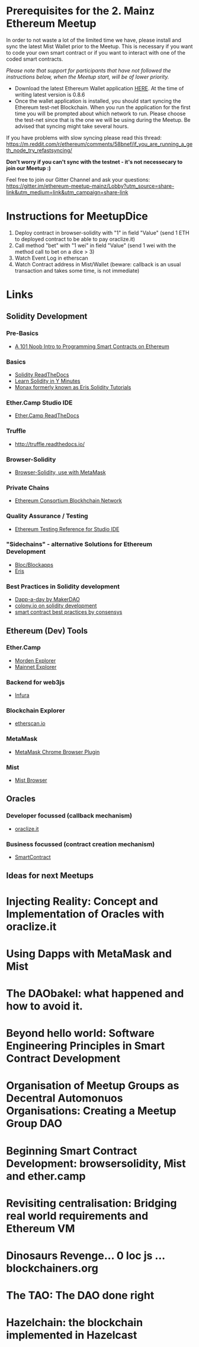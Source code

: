 # Prerequisites for the 2. Mainz Ethereum Meetup

In order to not waste a lot of the limited time we have, please install and sync the latest Mist Wallet prior to the Meetup.
This is necessary if you want to code your own smart contract or if you want to interact with one of the coded smart contracts.

<i>Please note that support for participants that have not followed the instructions below, when the Meetup start, will be of lower priority.</i>

- Download the latest Ethereum Wallet application [HERE](https://github.com/ethereum/mist/releases). At the time of writing latest version is 0.8.6
- Once the wallet application is installed, you should start syncing the Ethereum test-net Blockchain. When you run the application for the first time you will be prompted about which network to run. Please choose the test-net since that is the one we will be using during the Meetup. Be advised that syncing might take several hours.

If you have problems with slow syncing please read this thread: https://m.reddit.com/r/ethereum/comments/58bnef/if_you_are_running_a_geth_node_try_refastsyncing/

<b>Don't worry if you can't sync with the testnet - it's not necessecary to join our Meetup :)</b>

Feel free to join our Gitter Channel and ask your questions:
https://gitter.im/ethereum-meetup-mainz/Lobby?utm_source=share-link&utm_medium=link&utm_campaign=share-link

# Instructions for MeetupDice

1. Deploy contract in browser-solidity with "1" in field "Value" (send 1 ETH to deployed contract to be able to pay oraclize.it)
2. Call method "bet" with "1 wei" in field "Value" (send 1 wei with the method call to bet on a dice > 3)
3. Watch Event Log in etherscan
4. Watch Contract address in Mist/Wallet (beware: callback is an usual transaction and takes some time, is not immediate)

# Links

## Solidity Development

### Pre-Basics
 - [A 101 Noob Intro to Programming Smart Contracts on Ethereum](https://medium.com/@ConsenSys/a-101-noob-intro-to-programming-smart-contracts-on-ethereum-695d15c1dab4#.f2m6k5up3)
  
### Basics
- [Solidity ReadTheDocs](https://solidity.readthedocs.io/en/develop/)
- [Learn Solidity in Y Minutes](https://learnxinyminutes.com/docs/solidity/)
- [Monax formerly known as Eris Solidity Tutorials](https://monax.io/docs/tutorials/getting-started/)

### Ether.Camp Studio IDE
- [Ether.Camp ReadTheDocs](https://nogo10.gitbooks.io/ether-camp-live-studio-primer/content/)

### Truffle 
- http://truffle.readthedocs.io/

### Browser-Solidity
- [Browser-Solidity, use with MetaMask](https://ethereum.github.io/browser-solidity)

### Private Chains
 - [Ethereum Consortium Blockhchain Network](https://github.com/Azure/azure-quickstart-templates/tree/master/ethereum-consortium-blockchain-network)

### Quality Assurance / Testing
 - [Ethereum Testing Reference for Studio IDE](https://github.com/ether-camp/ethereum-testing-reference)
 
### "Sidechains" - alternative Solutions for Ethereum Development
 - [Bloc/Blockapps](http://www.blockapps.net/)
 - [Eris](https://www.monax.io)
 
### Best Practices in Solidity development
- [Dapp-a-day by MakerDAO](https://steemit.com/ethereum/@nikolai/dapp-a-day-1-erc20)
- [colony.io on solidity development](https://blog.colony.io/@elena_di)
- [smart contract best practices by consensys](https://github.com/ConsenSys/smart-contract-best-practices)
 
## Ethereum (Dev) Tools

### Ether.Camp
- [Morden Explorer](https://morden.ether.camp/)
- [Mainnet Explorer](https://live.ether.camp/)

### Backend for web3js
- [Infura](https://infura.io/)

### Blockchain Explorer
- [etherscan.io](https://testnet.etherscan.io/)

### MetaMask
- [MetaMask Chrome Browser Plugin](https://metamask.io/)

### Mist
- [Mist Browser](https://github.com/ethereum/mist/releases)

## Oracles

### Developer focussed (callback mechanism)
- [oraclize.it](http://oraclize.it)

### Business focussed (contract creation mechanism)
- [SmartContract](https://testnet.smartcontract.com)

## Ideas for next Meetups

 # Injecting Reality: Concept and Implementation of Oracles with oraclize.it
 # Using Dapps with MetaMask and Mist
 # The DAObakel: what happened and how to avoid it.
 # Beyond hello world: Software Engineering Principles in Smart Contract Development
 # Organisation of Meetup Groups as Decentral Automonuos Organisations: Creating a Meetup Group DAO
 # Beginning Smart Contract Development: browsersolidity, Mist and ether.camp
 # Revisiting centralisation: Bridging real world requirements and Ethereum VM
 # Dinosaurs Revenge... 0 loc js ... blockchainers.org
 # The TAO: The DAO done right
 # Hazelchain: the blockchain implemented in Hazelcast

